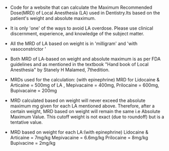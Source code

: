 - Code for a website that can calculate the Maximum Recommended Dose(MRD) of Local Anesthesia (LA) used in Dentistry.Its based on the patient's weight and absolute maximum.

- It is only 'one' of the ways to avoid LA overdose. Please use clinical discernment, experience, and knowledge of the subject matter.

- All the MRD of LA based on weight is in 'milligram' and 'with vasoconstrictor '

- Both MRD of LA-based on weight and absolute maximum is as per FDA guidelines and as mentioned in the textbook "Hand book of Local Anesthesia" by Stanely H Malamed, 7thedition.

- MRDs used for the calculation: (with epinephrine) MRD for Lidocaine & Articaine = 500mg of LA , Mepivacaine = 400mg, Prilocaine = 600mg, Bupivacaine = 200mg

- MRD calculated based on weight will never exceed the absolute maximum mg given for each LA mentioned above. Therefore, after a certain weight, MRD based on weight will remain the same i.e Absolute Maximum Value. This cutoff weight is not exact (due to roundoff) but is a tentative value.

- MRD based on weight for each LA:(with epinephrine) Lidocaine & Articaine = 7mg/kg Mepivacaine = 6.6mg/kg Prilocaine = 8mg/kg Bupivacine = 2mg/kg
